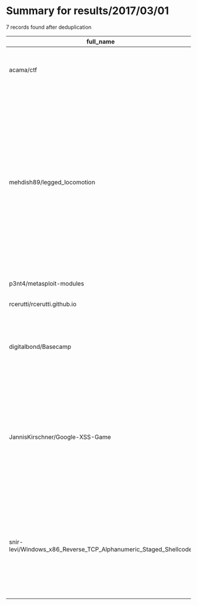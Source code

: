 
# Summary for results/2017/03/01
    
7 records found after deduplication

| full_name | description | html_url | matched_list | matched_count | pushed_at | size | stargazers_count | language | forks_count | vul_ids |
|-----------------------------------------------------------------|------------------------------------------------------------------------------------------------------------------------------------------------------------------------------------------------------------------------------------------------------------------|------------------------------------------------------------------------------------|----------------------------------|-----------------|---------------------------|--------|--------------------|------------|---------------|-----------|
| acama/ctf | Exploits for interesting CTF challenges I have worked on | https://github.com/acama/ctf | ['exploit'] | 1 | 2017-03-01 23:51:40+00:00 | 556 | 61 | Python | 15 | [] |
| mehdish89/legged_locomotion | A novel method for stochastic gait optimization which is applicable to low-cost legged robots is proposed and implemented. A custom 4-legged robot with cheap 3D-printed parts is exploited and fully simulated in ROS/Gazebo environment, which makes a wide va | https://github.com/mehdish89/legged_locomotion | ['exploit'] | 1 | 2017-03-01 17:32:10+00:00 | 4657 | 1 | C++ | 0 | [] |
| p3nt4/metasploit-modules | Collection of metasploit modules | https://github.com/p3nt4/metasploit-modules | ['metasploit module OR payload'] | 1 | 2017-03-01 02:34:52+00:00 | 11 | 67 | Ruby | 14 | [] |
| rcerutti/rcerutti.github.io | nan | https://github.com/rcerutti/rcerutti.github.io | ['rce'] | 1 | 2017-03-01 00:30:19+00:00 | 0 | 0 | HTML | 0 | [] |
| digitalbond/Basecamp | Metasploit modules developed to demonstrate insecure by design PLC's as part of Project Basecamp | https://github.com/digitalbond/Basecamp | ['metasploit module OR payload'] | 1 | 2017-03-01 03:07:31+00:00 | 131 | 40 | Python | 12 | [] |
| JannisKirschner/Google-XSS-Game | Hello there! :) Here are my solutions to the google xss game. I've noticed that some challenges don't work out with every browser, so try it with multiple ones. | https://github.com/JannisKirschner/Google-XSS-Game | ['exploit'] | 1 | 2017-03-01 08:44:54+00:00 | 5 | 1 | | 1 | [] |
| snir-levi/Windows_x86_Reverse_TCP_Alphanumeric_Staged_Shellcode | Reverse TCP Staged Shellcode with Alphanumeric second stage which executes cmd.exe on Windows x86 platform. (Educational purposes only) | https://github.com/snir-levi/Windows_x86_Reverse_TCP_Alphanumeric_Staged_Shellcode | ['shellcode'] | 1 | 2017-03-01 21:00:08+00:00 | 11 | 5 | Assembly | 0 | [] |
